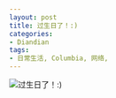 ```yaml
---
layout: post
title: 过生日了！:)
categories:
- Diandian
tags:
- 日常生活, Columbia, 网络, 
---
```


![过生日了！:)](http://m3.img.srcdd.com/farm5/d/2013/1005/12/A506106273C7725BF405E7538D6FA94A_B500_900_478_188.PNG "过生日了！:)")
